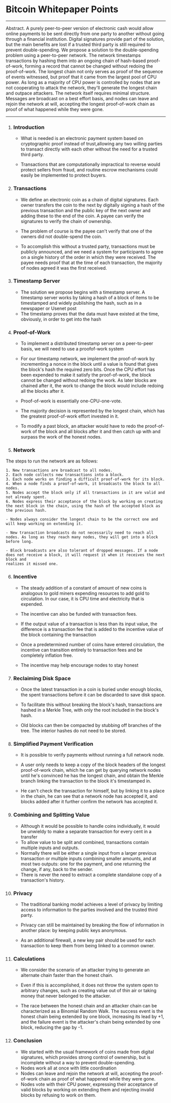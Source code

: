 # Bitcoin Whitepaper Points

---

Abstract. A purely peer-to-peer version of electronic cash would allow online
payments to be sent directly from one party to another without going through a
financial institution. Digital signatures provide part of the solution, but the main
benefits are lost if a trusted third party is still required to prevent double-spending.
We propose a solution to the double-spending problem using a peer-to-peer network.
The network timestamps transactions by hashing them into an ongoing chain of
hash-based proof-of-work, forming a record that cannot be changed without redoing
the proof-of-work. The longest chain not only serves as proof of the sequence of
events witnessed, but proof that it came from the largest pool of CPU power. As
long as a majority of CPU power is controlled by nodes that are not cooperating to
attack the network, they'll generate the longest chain and outpace attackers. The
network itself requires minimal structure. Messages are broadcast on a best effort
basis, and nodes can leave and rejoin the network at will, accepting the longest
proof-of-work chain as proof of what happened while they were gone.

---

1. ### Introduction

   - What is needed is an electronic payment system based on cryptographic proof instead of trust,allowing any two willing parties to transact directly with each other without the need for a trusted third party.

   - Transactions that are computationally impractical to reverse would protect sellers from fraud, and routine escrow mechanisms could easily be implemented to protect buyers.

2. ### Transactions

   - We define an electronic coin as a chain of digital signatures. Each owner transfers the coin to the next by digitally signing a hash of the previous transaction and the public key of the next owner and adding these to the end of the coin. A payee can verify the signatures to verify the chain of ownership.

   - The problem of course is the payee can't verify that one of the owners did not double-spend the coin.

   - To accomplish this without a trusted party, transactions must be publicly announced, and we need a system for participants to agree on a single history of the order in which they were received. The payee needs proof that at the time of each transaction, the majority of nodes agreed it was the first received.

3. ### Timestamp Server

   - The solution we propose begins with a timestamp server. A timestamp server works by taking a hash of a block of items to be timestamped and widely publishing the hash, such as in a newspaper or Usenet post
   - The timestamp proves that the data must have existed at the time, obviously, in order to get into the hash

4. ### Proof-of-Work

   - To implement a distributed timestamp server on a peer-to-peer basis, we will need to use a proofof-work system

   - For our timestamp network, we implement the proof-of-work by incrementing a nonce in the block until a value is found that gives the block's hash the required zero bits. Once the CPU effort has been expended to make it satisfy the proof-of-work, the block cannot be changed without redoing the work. As later blocks are chained after it, the work to change the block would include redoing all the blocks after it.
   - Proof-of-work is essentially one-CPU-one-vote.
   - The majority decision is represented by the longest chain, which has the greatest proof-of-work effort invested in it.
   - To modify a past block, an attacker would have to redo the proof-of-work of the block and all blocks after it and then catch up with and surpass the work of the honest nodes.

5. ### Network

The steps to run the network are as follows:

    1. New transactions are broadcast to all nodes.
    2. Each node collects new transactions into a block.
    3. Each node works on finding a difficult proof-of-work for its block.
    4. When a node finds a proof-of-work, it broadcasts the block to all nodes.
    5. Nodes accept the block only if all transactions in it are valid and not already spent.
    6. Nodes express their acceptance of the block by working on creating the next block in the chain, using the hash of the accepted block as the previous hash.

    - Nodes always consider the longest chain to be the correct one and will keep working on extending it.

    - New transaction broadcasts do not necessarily need to reach all nodes. As long as they reach many nodes, they will get into a block before long.

    - Block broadcasts are also tolerant of dropped messages. If a node does not receive a block, it will request it when it receives the next block and
    realizes it missed one.

6.  ### Incentive

    - The steady addition of a constant of amount of new coins is analogous to gold miners expending
      resources to add gold to circulation. In our case, it is CPU time and electricity that is expended.

    - The incentive can also be funded with transaction fees.

    - If the output value of a transaction is less than its input value, the difference is a transaction fee that is added to the incentive value of
      the block containing the transaction

    - Once a predetermined number of coins have entered circulation, the incentive can transition entirely to transaction fees and be completely inflation
      free.

    - The incentive may help encourage nodes to stay honest

7.  ### Reclaiming Disk Space

    - Once the latest transaction in a coin is buried under enough blocks, the spent transactions before it can be discarded to save disk space.

    - To facilitate this without breaking the block's hash, transactions are hashed in a Merkle Tree, with only the root included in the block's hash.

    - Old blocks can then be compacted by stubbing off branches of the tree. The interior hashes do not need to be stored.

8.  ### Simplified Payment Verification

    - It is possible to verify payments without running a full network node.
    - A user only needs to keep a copy of the block headers of the longest proof-of-work chain, which he can get by querying network nodes until he's convinced he has the longest chain, and obtain the Merkle branch linking the transaction to the block it's timestamped in.

    - He can't check the transaction for himself, but by linking it to a place in the chain, he can see that a network node has accepted it, and blocks added after it further confirm the network has accepted it.

9.  ### Combining and Splitting Value

    - Although it would be possible to handle coins individually, it would be unwieldy to make a separate transaction for every cent in a transfer
    - To allow value to be split and combined, transactions contain multiple inputs and outputs.
    - Normally there will be either a single input from a larger previous transaction or multiple inputs combining smaller amounts, and at most two outputs: one for the payment, and one returning the change, if any, back to the sender.
    - There is never the need to extract a complete standalone copy of a transaction's history.

10. ### Privacy

    - The traditional banking model achieves a level of privacy by limiting access to information to the parties involved and the trusted third party.

    - Privacy can still be maintained by breaking the flow of information in another place: by keeping public keys anonymous.

    - As an additional firewall, a new key pair should be used for each transaction to keep them from being linked to a common owner.

11. ### Calculations

    - We consider the scenario of an attacker trying to generate an alternate chain faster than the honest chain.

    - Even if this is accomplished, it does not throw the system open to arbitrary changes, such as creating value out of thin air or taking money that never belonged to the attacker.

    - The race between the honest chain and an attacker chain can be characterized as a Binomial Random Walk. The success event is the honest chain being extended by one block, increasing its lead by +1, and the failure event is the attacker's chain being extended by one block, reducing the gap by -1.

12. ### Conclusion

    - We started with the usual framework of coins made from digital signatures, which provides strong control of ownership, but is incomplete without a way to prevent double-spending.
    - Nodes work all at once with little coordination
    - Nodes can leave and rejoin the network at will, accepting the proof-of-work chain as proof of what happened while they were gone.
    - Nodes vote with their CPU power, expressing their acceptance of valid blocks by working on extending them and rejecting invalid blocks by refusing to work on them.
